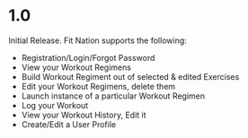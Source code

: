 # 1.0

Initial Release. Fit Nation supports the following:

- Registration/Login/Forgot Password
- View your Workout Regimens
- Build Workout Regiment out of selected & edited Exercises
- Edit your Workout Regimens, delete them
- Launch instance of a particular Workout Regimen
- Log your Workout
- View your Workout History, Edit it
- Create/Edit a User Profile

